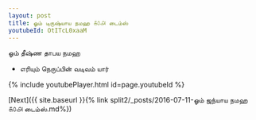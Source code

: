 ```yaml
---
layout: post
title: ஓம் டிருஷ்யாய நமஹ ௧௦௮ டைம்ஸ்
youtubeId: OtITcL0xaaM
---
```

 
 
 ஓம் தீஷ்ண தாபய நமஹ  
 
 -  எரியும் நெருப்பின் வடிவம் யார் 
 
  
 
  
 
 
 
 
 
 


{% include youtubePlayer.html id=page.youtubeId %}
 
[Next]({{ site.baseurl }}{% link  split2/_posts/2016-07-11-ஓம் ஜந்யாய நமஹ ௧௦௮ டைம்ஸ்.md%})
 
